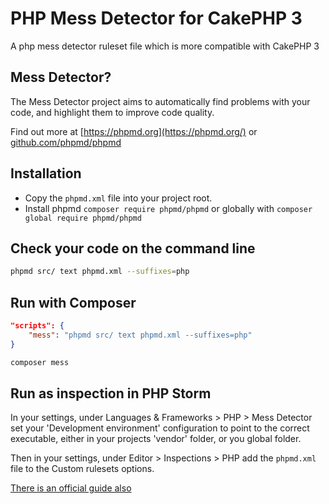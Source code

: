 # PHP Mess Detector for CakePHP 3
A php mess detector ruleset file which is more compatible with CakePHP 3

## Mess Detector?
The Mess Detector project aims to automatically find problems with your code, and highlight them to improve code quality.

Find out more at [https://phpmd.org](https://phpmd.org/) or [github.com/phpmd/phpmd](https://github.com/phpmd/phpmd)

## Installation
* Copy the `phpmd.xml` file into your project root.
* Install phpmd `composer require phpmd/phpmd` or globally with `composer global require phpmd/phpmd`

## Check your code on the command line
```bash
phpmd src/ text phpmd.xml --suffixes=php
```

## Run with Composer
```json
"scripts": {
    "mess": "phpmd src/ text phpmd.xml --suffixes=php"
}
```

```bash
composer mess
```

## Run as inspection in PHP Storm
In your settings, under Languages & Frameworks > PHP > Mess Detector set your 'Development environment' configuration to point to the correct executable, either in your projects 'vendor' folder, or you global folder.

Then in your settings, under Editor > Inspections > PHP add the `phpmd.xml` file to the Custom rulesets options.

[There is an official guide also](https://confluence.jetbrains.com/display/PhpStorm/PHP+Mess+Detector+in+PhpStorm)

